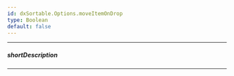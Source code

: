 ```yaml
---
id: dxSortable.Options.moveItemOnDrop
type: Boolean
default: false
---
```

---
##### shortDescription
<!-- Description goes here -->

---
<!-- Description goes here -->
